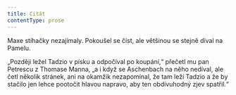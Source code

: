 ```yaml
---
title: Citát
contentType: prose
---
```


<section>

Maxe stíhačky nezajímaly. Pokoušel se číst, ale většinou se stejně díval na Pamelu.

„Později ležel Tadzio v písku a odpočíval po koupání,“ přečetl mu pan Petrescu z Thomase Manna, „a i když se Aschenbach na něho nedíval, ale četl několik stránek, ani na okamžik nezapomínal, že tam leží Tadzio a že by stačilo jen lehce pootočit hlavou napravo, aby ten obdivuhodný zjev spatřil.“

</section>
